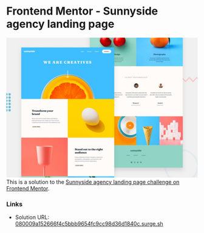 # Frontend Mentor - Sunnyside agency landing page

![Design preview for the Sunnyside agency landing page coding challenge](./design/desktop-preview.jpg)
This is a solution to the [Sunnyside agency landing page challenge on Frontend Mentor](https://www.frontendmentor.io/challenges/sunnyside-agency-landing-page-7yVs3B6ef).

### Links

- Solution URL: [080009a152666f4c5bbb9654fc9cc98d36d1840c.surge.sh](https://080009a152666f4c5bbb9654fc9cc98d36d1840c.surge.sh)

